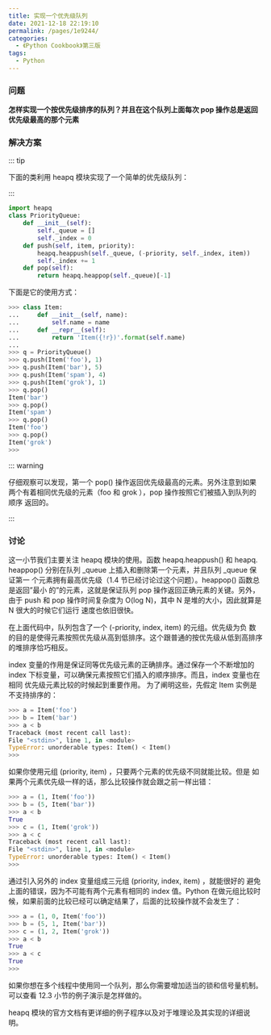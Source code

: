 ```yaml
---
title: 实现一个优先级队列
date: 2021-12-18 22:19:10
permalink: /pages/1e9244/
categories:
  - 《Python Cookbook》第三版
tags:
  - Python
---
```


### 问题

**怎样实现一个按优先级排序的队列？并且在这个队列上面每次 pop 操作总是返回 优先级最高的那个元素**

### 解决方案

::: tip

下面的类利用 heapq 模块实现了一个简单的优先级队列：

:::

```python
import heapq
class PriorityQueue:
	def __init__(self):
		self._queue = []
		self._index = 0
	def push(self, item, priority):
		heapq.heappush(self._queue, (-priority, self._index, item))
		self._index += 1
	def pop(self):
		return heapq.heappop(self._queue)[-1]

```

下面是它的使用方式：

```python
>>> class Item:
... 	def __init__(self, name):
... 		self.name = name
... 	def __repr__(self):
... 		return 'Item({!r})'.format(self.name)
...
>>> q = PriorityQueue()
>>> q.push(Item('foo'), 1)
>>> q.push(Item('bar'), 5)
>>> q.push(Item('spam'), 4)
>>> q.push(Item('grok'), 1)
>>> q.pop()
Item('bar')
>>> q.pop()
Item('spam')
>>> q.pop()
Item('foo')
>>> q.pop()
Item('grok')
>>>
```

::: warning

仔细观察可以发现，第一个 pop() 操作返回优先级最高的元素。另外注意到如果 两个有着相同优先级的元素（foo 和 grok ），pop 操作按照它们被插入到队列的顺序 返回的。

:::

### 讨论

这一小节我们主要关注 heapq 模块的使用。函数 heapq.heappush() 和 heapq. heappop() 分别在队列 _queue 上插入和删除第一个元素，并且队列 _queue 保证第一 个元素拥有最高优先级（1.4 节已经讨论过这个问题）。heappop() 函数总是返回”最小 的”的元素，这就是保证队列 pop 操作返回正确元素的关键。另外，由于 push 和 pop 操作时间复杂度为 O(log N)，其中 N 是堆的大小，因此就算是 N 很大的时候它们运行 速度也依旧很快。

 在上面代码中，队列包含了一个 (-priority, index, item) 的元组。优先级为负 数的目的是使得元素按照优先级从高到低排序。这个跟普通的按优先级从低到高排序 的堆排序恰巧相反。 

index 变量的作用是保证同等优先级元素的正确排序。通过保存一个不断增加的 index 下标变量，可以确保元素按照它们插入的顺序排序。而且，index 变量也在相同 优先级元素比较的时候起到重要作用。 为了阐明这些，先假定 Item 实例是不支持排序的：

```python
>>> a = Item('foo')
>>> b = Item('bar')
>>> a < b
Traceback (most recent call last):
File "<stdin>", line 1, in <module>
TypeError: unorderable types: Item() < Item()
>>>
```

如果你使用元组 (priority, item) ，只要两个元素的优先级不同就能比较。但是 如果两个元素优先级一样的话，那么比较操作就会跟之前一样出错：

```python
>>> a = (1, Item('foo'))
>>> b = (5, Item('bar'))
>>> a < b
True
>>> c = (1, Item('grok'))
>>> a < c
Traceback (most recent call last):
File "<stdin>", line 1, in <module>
TypeError: unorderable types: Item() < Item()
>>>
```

通过引入另外的 index 变量组成三元组 (priority, index, item) ，就能很好的 避免上面的错误，因为不可能有两个元素有相同的 index 值。Python 在做元组比较时 候，如果前面的比较已经可以确定结果了，后面的比较操作就不会发生了：

```python
>>> a = (1, 0, Item('foo'))
>>> b = (5, 1, Item('bar'))
>>> c = (1, 2, Item('grok'))
>>> a < b
True
>>> a < c
True
>>>
```

如果你想在多个线程中使用同一个队列，那么你需要增加适当的锁和信号量机制。 可以查看 12.3 小节的例子演示是怎样做的。 

heapq 模块的官方文档有更详细的例子程序以及对于堆理论及其实现的详细说明。

